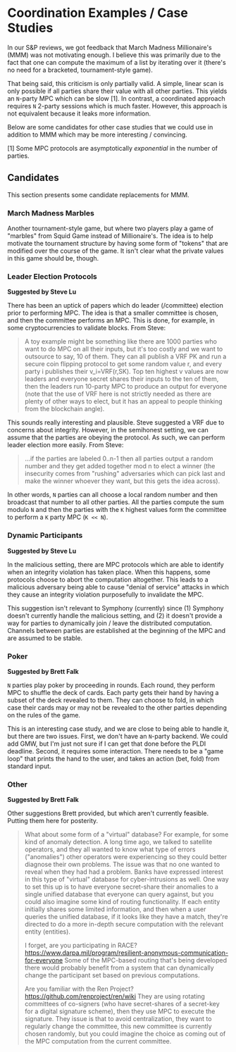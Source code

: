 # Coordination Examples / Case Studies

In our S&P reviews, we got feedback that March Madness Millionaire's (MMM) was not motivating enough.
I believe this was primarily due to the fact that one can compute the maximum of a list by iterating
over it (there's no need for a bracketed, tournament-style game).

That being said, this criticism is only partially valid. A simple, linear scan is only possible if all
parties share their value with all other parties. This yields an `N`-party MPC which can be slow [1]. In contrast,
a coordinated approach requires `N` 2-party sessions which is much faster. However, this approach is not
equivalent because it leaks more information.

Below are some candidates for other case studies that we could use in addition to MMM which may be more
interesting / convincing.

[1] Some MPC protocols are asymptotically _exponential_ in the number of parties.

## Candidates

This section presents some candidate replacements for MMM.

### March Madness Marbles

Another tournament-style game, but where two players play a game of "marbles" from Squid Game instead of Millionaire's. The idea is to
help motivate the tournament structure by having some form of "tokens" that are modified over the course of the game. It isn't clear
what the private values in this game should be, though.

### Leader Election Protocols

**Suggested by Steve Lu**

There has been an uptick of papers which do leader (/committee) election prior to performing MPC.
The idea is that a smaller committee is chosen, and then the committee performs an MPC. This is done, for example, in some cryptocurrencies
to validate blocks. From Steve:

>A toy example might be something like there are 1000 parties who want to do MPC on all their inputs, but it's too costly and we want to outsource to say, 10 of them.
>They can all publish a VRF PK and run a secure coin flipping protocol to get some random value r, and every party i publishes their v_i=VRF(r,SK).
>Top ten highest v values are now leaders and everyone secret shares their inputs to the ten of them, then the leaders run 10-party MPC to produce an output for
>everyone (note that the use of VRF here is not strictly needed as there are plenty of other ways to elect, but it has an appeal to people thinking from the blockchain angle).

This sounds really interesting and plausible. Steve suggested a VRF due to concerns about integrity. However, in the semihonest setting, we can assume
that the parties are obeying the protocol. As such, we can perform leader election more easily. From Steve:

>...if the parties are labeled 0..n-1 then all parties output a random number and they get added together mod n to elect a winner
>(the insecurity comes from "rushing" adversaries which can pick last and make the winner whoever they want, but this gets the idea across).

In other words, `N` parties can all choose a local random number and then broadcast that number to all other parties. All the parties compute the
sum modulo `N` and then the parties with the `K` highest values form the committee to perform a `K` party MPC (`K << N`).

### Dynamic Participants

**Suggested by Steve Lu**

In the malicious setting, there are MPC protocols which are able to identify when an integrity violation has taken
place. When this happens, some protocols choose to abort the computation altogether. This leads to a malicious adversary being able to cause "denial
of service" attacks in which they cause an integrity violation purposefully to invalidate the MPC.

This suggestion isn't relevant to Symphony (currently) since (1) Symphony doesn't currently handle the malicious setting, and (2) it doesn't provide
a way for parties to dynamically join / leave the distributed computation. Channels between parties are established at the beginning of the MPC and
are assumed to be stable.

### Poker

**Suggested by Brett Falk**

`N` parties play poker by proceeding in rounds. Each round, they perform MPC to shuffle the deck of cards. Each party gets their hand
by having a subset of the deck revealed to them. They can choose to fold, in which case their cards may or may not be revealed to the other parties
depending on the rules of the game.

This is an interesting case study, and we are close to being able to handle it, but there are two issues. First, we don't have an `N`-party backend.
We could add GMW, but I'm just not sure if I can get that done before the PLDI deadline. Second, it requires some interaction. There needs to be a
"game loop" that prints the hand to the user, and takes an action (bet, fold) from standard input.

### Other

**Suggested by Brett Falk**

Other suggestions Brett provided, but which aren't currently feasible. Putting them here for posterity.

>What about some form of a "virtual" database?  For example, for some kind of anomaly detection.
>A long time ago, we talked to satellite operators, and they all wanted to know what type of errors ("anomalies")
>other operators were experiencing so they could better diagnose their own problems.  The issue was that no one
>wanted to reveal when they had had a problem.  Banks have expressed interest in this type of "virtual" database
>for cyber-intrusions as well.  One way to set this up is to have everyone secret-share their anomalies to a
>single unified database that everyone can query against, but you could also imagine some kind of routing functionality.
>If each entity initially shares some limited information, and then when a user queries the unified database, if it
>looks like they have a match, they're directed to do a more in-depth secure computation with the relevant entity (entities).
>
>I forget, are you participating in RACE?   https://www.darpa.mil/program/resilient-anonymous-communication-for-everyone
>Some of the MPC-based routing that's being developed there would probably benefit from a system that can dynamically
>change the participant set based on previous computations.
>
>Are you familiar with the Ren Project?  https://github.com/renproject/ren/wiki
>They are using rotating committees of co-signers (who have secret-shares of a secret-key for a digital signature scheme),
>then they use MPC to execute the signature.  They issue is that to avoid centralization, they want to regularly change the
>committee, this new committee is currently chosen randomly, but you could imagine the choice as coming out of the MPC
>computation from the current committee.
